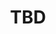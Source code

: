 ---
pid: RS158
title: TBD
location_transcription: Rittenhouse Sq
zipcode: '19106'
outside_phl: 
neighborhood: Society Hill,Old City
age: '28'
age_range: 20-29
instagram: 
image_file_name: RS_158.jpg
proposal_transcription: Art installation creatively depicting the major world religions
  and how much overlap there actually is b/w them
topic: Religion
topic_summary: '0'
type: Sculpture Statue
keywords_other: 
credit: Aback
image_labels: World Religions
twitter: 
facebook: 
permalink: "/monuments/rs158/"
layout: item-page
---